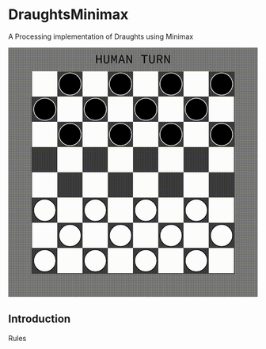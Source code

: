 # DraughtsMinimax
A Processing implementation of Draughts using Minimax

![Screenshot](https://github.com/James-P-D/DraughtsMinimax/blob/master/Screenshot.gif)

## Introduction

Rules
